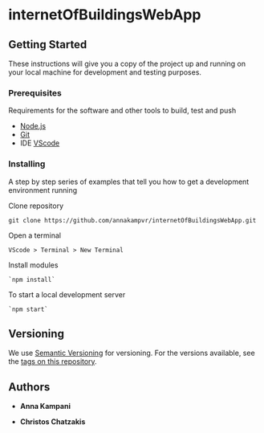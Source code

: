 # internetOfBuildingsWebApp

## Getting Started

These instructions will give you a copy of the project up and running on
your local machine for development and testing purposes. 

### Prerequisites

Requirements for the software and other tools to build, test and push 
- [Node.js](https://nodejs.org/en/)
- [Git](https://git-scm.com/)
- IDE [VScode](https://code.visualstudio.com/Download)

### Installing

A step by step series of examples that tell you how to get a development
environment running

Clone repository

    git clone https://github.com/annakampvr/internetOfBuildingsWebApp.git

Open a terminal

    VScode > Terminal > New Terminal

Install modules

    `npm install`

To start a local development server

    `npm start`


## Versioning

We use [Semantic Versioning](http://semver.org/) for versioning. For the versions
available, see the [tags on this
repository]().

## Authors

  - **Anna Kampani** 

  - **Christos Chatzakis** 




